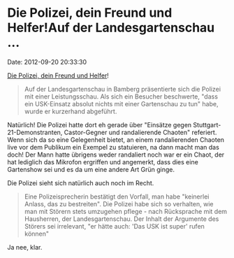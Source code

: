Die Polizei, dein Freund und Helfer!Auf der Landesgartenschau \...
==================================================================

Date: 2012-09-20 20:33:30

[Die Polizei, dein Freund und
Helfer](http://www.sueddeutsche.de/bayern/polizeigewahrsam-auf-landesgartenschau-unverbluemter-zugriff-1.1472516)!

> Auf der Landesgartenschau in Bamberg präsentierte sich die Polizei mit
> einer Leistungsschau. Als sich ein Besucher beschwerte, \"dass ein
> USK-Einsatz absolut nichts mit einer Gartenschau zu tun\" habe, wurde
> er kurzerhand abgeführt.

Natürlich! Die Polizei hatte dort eh gerade über \"Einsätze gegen
Stuttgart-21-Demonstranten, Castor-Gegner und randalierende Chaoten\"
referiert. Wenn sich da so eine Gelegenheit bietet, an einem
randalierenden Chaoten live vor dem Publikum ein Exempel zu statuieren,
na dann macht man das doch! Der Mann hatte übrigens weder randaliert
noch war er ein Chaot, der hat lediglich das Mikrofon ergriffen und
angemerkt, dass dies eine Gartenshow sei und es da um eine andere Art
Grün ginge.

Die Polizei sieht sich natürlich auch noch im Recht.

> Eine Polizeisprecherin bestätigt den Vorfall, man habe \"keinerlei
> Anlass, das zu bestreiten\". Die Polizei habe sich so verhalten, wie
> man mit Störern stets umzugehen pflege - nach Rücksprache mit dem
> Hausherren, der Landesgartenschau. Der Inhalt der Argumente des
> Störers sei irrelevant, \"er hätte auch: \'Das USK ist super\' rufen
> können\"

Ja nee, klar.

